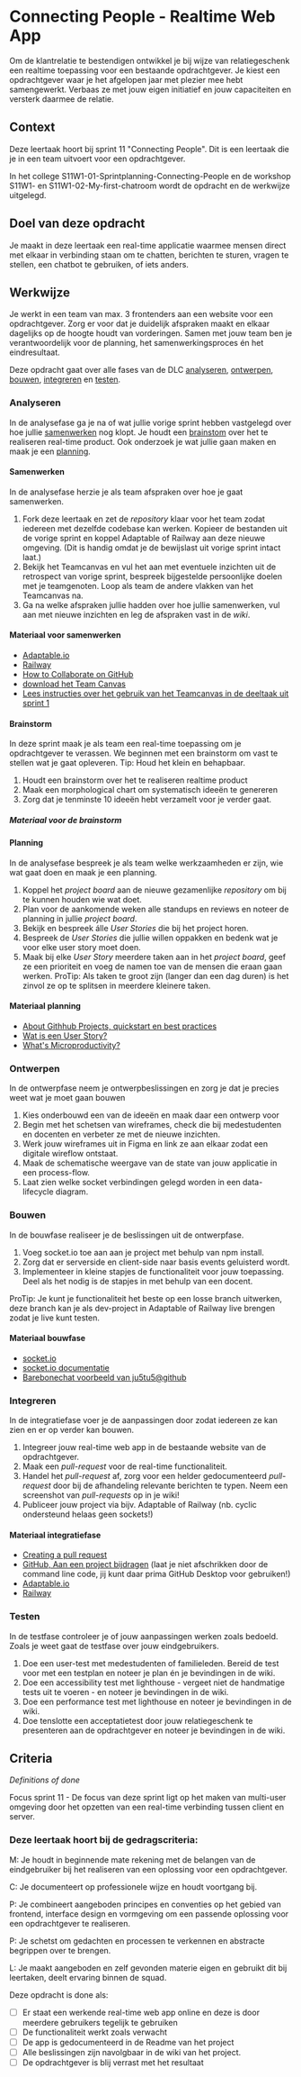 # Connecting People - Realtime Web App

Om de klantrelatie te bestendigen ontwikkel je bij wijze van relatiegeschenk een realtime toepassing voor een bestaande opdrachtgever. Je kiest een opdrachtgever waar je het afgelopen jaar met plezier mee hebt samengewerkt. Verbaas ze met jouw eigen initiatief en jouw capaciteiten en versterk daarmee de relatie.

## Context

Deze leertaak hoort bij sprint 11 "Connecting People". Dit is een leertaak die je in een team uitvoert voor een opdrachtgever.

In het college S11W1-01-Sprintplanning-Connecting-People en de workshop S11W1- en S11W1-02-My-first-chatroom wordt de opdracht en de werkwijze uitgelegd.

## Doel van deze opdracht

Je maakt in deze leertaak een real-time applicatie waarmee mensen direct met elkaar in verbinding staan om te chatten, berichten te sturen, vragen te stellen, een chatbot te gebruiken, of iets anders.

## Werkwijze

Je werkt in een team van max. 3 frontenders aan een website voor een opdrachtgever. Zorg er voor dat je duidelijk afspraken maakt en elkaar dagelijks op de hoogte houdt van vorderingen. Samen met jouw team ben je verantwoordelijk voor de planning, het samenwerkingsproces én het eindresultaat.

Deze opdracht gaat over alle fases van de DLC [analyseren](#analyseren), [ontwerpen](#ontwerpen), [bouwen](#bouwen), [integreren](#integreren) en [testen](#testen).

### Analyseren
In de analysefase ga je na of wat jullie vorige sprint hebben vastgelegd over  hoe jullie [samenwerken](#samenwerken) nog klopt. Je houdt een [brainstom](#brainstorm) over het te realiseren real-time product. Ook onderzoek je wat jullie gaan maken en maak je een [planning](#planning). 

#### Samenwerken
In de analysefase herzie je als team afspraken over hoe je gaat samenwerken.

1. Fork deze leertaak en zet de _repository_ klaar voor het team zodat iedereen met dezelfde codebase kan werken. Kopieer de bestanden uit de vorige sprint en koppel Adaptable of Railway aan deze nieuwe omgeving. (Dit is handig omdat je de bewijslast uit vorige sprint intact laat.)
3. Bekijk het Teamcanvas en vul het aan met eventuele inzichten uit de retrospect van vorige sprint, bespreek bijgestelde persoonlijke doelen met je teamgenoten. Loop als team de andere vlakken van het Teamcanvas na.
5. Ga na welke afspraken jullie hadden over hoe jullie samenwerken, vul aan met nieuwe inzichten en leg de afspraken vast in de _wiki_.

#### Materiaal voor samenwerken

- [Adaptable.io](https://adaptable.io/)
- [Railway](https://railway.app/)
- [How to Collaborate on GitHub](https://code.tutsplus.com/tutorials/how-to-collaborate-on-github--net-34267)
- [download het Team Canvas](https://github.com/fdnd-task/performance-matters-fast-website/blob/main/docs/Teamcanvas.pdf)
- [Lees instructies over het gebruik van het Teamcanvas in de deeltaak uit sprint 1](https://github.com/fdnd-task/your-tribe-team-canvas)

#### Brainstorm

In deze sprint maak je als team een real-time toepassing om je opdrachtgever te verassen. We beginnen met een brainstorm om vast te stellen wat je gaat opleveren. Tip: Houd het klein en behapbaar.

1. Houdt een brainstorm over het te realiseren realtime product
2. Maak een morphological chart om systematisch ideeën te genereren
3. Zorg dat je tenminste 10 ideeën hebt verzamelt voor je verder gaat.

##### Materiaal voor de brainstorm

#### Planning
In de analysefase bespreek je als team welke werkzaamheden er zijn, wie wat gaat doen en maak je een planning.

1. Koppel het _project board_ aan de nieuwe gezamenlijke _repository_ om bij te kunnen houden wie wat doet.
2. Plan voor de aankomende weken alle standups en reviews en noteer de planning in jullie _project board_.
3. Bekijk en bespreek álle _User Stories_ die bij het project horen. 
4. Bespreek de _User Stories_ die jullie willen oppakken en bedenk wat je voor elke user story moet doen.
5. Maak bij elke *User Story* meerdere taken aan in het *project board*, geef ze een prioriteit en voeg de namen toe van de mensen die eraan gaan werken. ProTip: Als taken te groot zijn (langer dan een dag duren) is het zinvol ze op te splitsen in meerdere kleinere taken.

#### Materiaal planning

- [About Githhub Projects, quickstart en best practices](https://docs.github.com/en/issues/planning-and-tracking-with-projects/learning-about-projects/about-projects)
- [Wat is een User Story?](https://agilescrumgroup.nl/wat-is-een-user-story/)
- [What's Microproductivity?](https://blog.trello.com/microproductivity-break-tasks-into-smaller-steps)

### Ontwerpen
In de ontwerpfase neem je ontwerpbeslissingen en zorg je dat je precies weet wat je moet gaan bouwen

1. Kies onderbouwd een van de ideeën en maak daar een ontwerp voor
2. Begin met het schetsen van wireframes, check die bij medestudenten en docenten en verbeter ze met de nieuwe inzichten.
3. Werk jouw wireframes uit in Figma en link ze aan elkaar zodat een digitale wireflow ontstaat.
4. Maak de schematische weergave van de state van jouw applicatie in een process-flow.
5. Laat zien welke socket verbindingen gelegd worden in een data-lifecycle diagram.

### Bouwen
In de bouwfase realiseer je de beslissingen uit de ontwerpfase.

1. Voeg socket.io toe aan aan je project met behulp van npm install.
2. Zorg dat er serverside en client-side naar basis events geluisterd wordt.
3. Implementeer in kleine stapjes de functionaliteit voor jouw toepassing. Deel als het nodig is de stapjes in met behulp van een docent.

ProTip: Je kunt je functionaliteit het beste op een losse branch uitwerken, deze branch kan je als dev-project in Adaptable of Railway live brengen zodat je live kunt testen.

#### Materiaal bouwfase

- [socket.io](https://socket.io/)
- [socket.io documentatie](https://socket.io/docs/v4/)
- [Barebonechat voorbeeld van ju5tu5@github](https://github.com/ju5tu5/barebonechat)

### Integreren
In de integratiefase voer je de aanpassingen door zodat iedereen ze kan zien en er op verder kan bouwen. 

1. Integreer jouw real-time web app in de bestaande website van de opdrachtgever.
2. Maak een *pull-request* voor de real-time functionaliteit.
3. Handel het *pull-request* af, zorg voor een helder gedocumenteerd *pull-request* door bij de afhandeling relevante berichten te typen. Neem een screenshot van *pull-requests* op in je wiki!
4. Publiceer jouw project via bijv. Adaptable of Railway (nb. cyclic ondersteund helaas geen sockets!)


#### Materiaal integratiefase

- [Creating a pull request](https://docs.github.com/en/pull-requests/collaborating-with-pull-requests/proposing-changes-to-your-work-with-pull-requests/creating-a-pull-request)
- [GitHub, Aan een project bijdragen](https://git-scm.com/book/nl/v2/GitHub-Aan-een-project-bijdragen) (laat je niet afschrikken door de command line code, jij kunt daar prima GitHub Desktop voor gebruiken!)
- [Adaptable.io](https://adaptable.io/)
- [Railway](https://railway.app/)

### Testen
In de testfase controleer je of jouw aanpassingen werken zoals bedoeld. Zoals je weet gaat de testfase over jouw eindgebruikers.

1. Doe een user-test met medestudenten of familieleden. Bereid de test voor met een testplan en noteer je plan én je bevindingen in de wiki.
2. Doe een accessibility test met lighthouse - vergeet niet de handmatige tests uit te voeren - en noteer je bevindingen in de wiki.
3. Doe een performance test met lighthouse en noteer je bevindingen in de wiki.
4. Doe tenslotte een acceptatietest door jouw relatiegeschenk te presenteren aan de opdrachtgever en noteer je bevindingen in de wiki.

## Criteria
*Definitions of done*

Focus sprint 11 - De focus van deze sprint ligt op het maken van multi-user omgeving door het opzetten van een real-time verbinding tussen client en server. 

### Deze leertaak hoort bij de gedragscriteria:

M: Je houdt in beginnende mate rekening met de belangen van de eindgebruiker bij het realiseren van een oplossing voor een opdrachtgever.

C: Je documenteert op professionele wijze en houdt voortgang bij.

P: Je combineert aangeboden principes en conventies op het gebied van frontend, interface design en vormgeving om een passende oplossing voor een opdrachtgever te realiseren.

P: Je schetst om gedachten en processen te verkennen en abstracte begrippen over te brengen.

L: Je maakt aangeboden en zelf gevonden materie eigen en gebruikt dit bij leertaken, deelt ervaring binnen de squad.

Deze opdracht is done als:

- [ ] Er staat een werkende real-time web app online en deze is door meerdere gebruikers tegelijk te gebruiken
- [ ] De functionaliteit werkt zoals verwacht
- [ ] De app is gedocumenteerd in de Readme van het project
- [ ] Alle beslissingen zijn navolgbaar in de wiki van het project.
- [ ] De opdrachtgever is blij verrast met het resultaat

